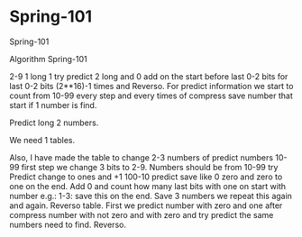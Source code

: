 # Spring-101
Spring-101

Algorithm Spring-101

2-9 1 long 1  try predict 2 long and 0 add on the start before last 0-2 bits for last 0-2 bits (2**16)-1 times and Reverso. For predict information we start to count from 10-99 every step and every times of compress save number that start if 1 number is find.

Predict long 2 numbers.

We need 1 tables.


Also, I have made the table to change 2-3 numbers of predict numbers 10-99 first step we change 3 bits to 2-9. Numbers should be from 10-99 try Predict change to ones and +1 100-10 predict save like 0 zero and zero to one on the end. Add 0 and count how many last bits with one on start with number e.g.: 1-3: save this on the end. Save 3 numbers we repeat this again and again. Reverso table. First we predict number with zero and one after compress number with not zero and with zero and try predict the same numbers need to find. Reverso.
 
